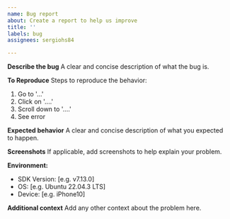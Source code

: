 ```yaml
---
name: Bug report
about: Create a report to help us improve
title: ''
labels: bug
assignees: sergiohs84

---
```


**Describe the bug**
A clear and concise description of what the bug is.

**To Reproduce**
Steps to reproduce the behavior:
1. Go to '...'
2. Click on '....'
3. Scroll down to '....'
4. See error

**Expected behavior**
A clear and concise description of what you expected to happen.

**Screenshots**
If applicable, add screenshots to help explain your problem.

**Environment:**
 - SDK Version: [e.g. v7.13.0]
 - OS: [e.g. Ubuntu 22.04.3 LTS]
 - Device: [e.g. iPhone10]

**Additional context**
Add any other context about the problem here.
